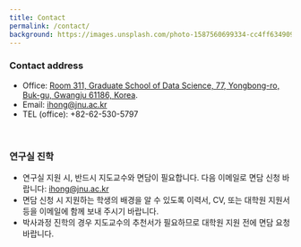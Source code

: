 ```yaml
---
title: Contact
permalink: /contact/
background: https://images.unsplash.com/photo-1587560699334-cc4ff634909a?q=80&w=1000&auto=format&fit=crop&ixlib=rb-4.0.3&ixid=M3wxMjA3fDB8MHxwaG90by1wYWdlfHx8fGVufDB8fHx8fA%3D%3D
---
```


### Contact address
* Office: [Room 311, Graduate School of Data Science, 77, Yongbong-ro, Buk-gu, Gwangju 61186, Korea](https://www.google.com/maps/place/Gwangju,+Yongbong-dong,+전남대학교+도서관별관/data=!3m1!4b1!4m6!3m5!1s0x35718c56a3b53c81:0xd77847f6829d801d!8m2!3d35.1780441!4d126.906901!16s%2Fg%2F12hl0mmk3?hl=en).
* Email: [ihong@jnu.ac.kr](mailto:ihong@jnu.ac.kr)
* TEL (office): +82-62-530-5797
<br />

### 연구실 진학
* 연구실 지원 시, 반드시 지도교수와 면담이 필요합니다. 다음 이메일로 면담 신청 바랍니다: [ihong@jnu.ac.kr](mailto:ihong@jnu.ac.kr)
* 면담 신청 시 지원하는 학생의 배경을 알 수 있도록 이력서, CV, 또는 대학원 지원서 등을 이메일에 함께 보내 주시기 바랍니다.
* 박사과정 진학의 경우 지도교수의 추천서가 필요하므로 대학원 지원 전에 면담 요청 바랍니다.
